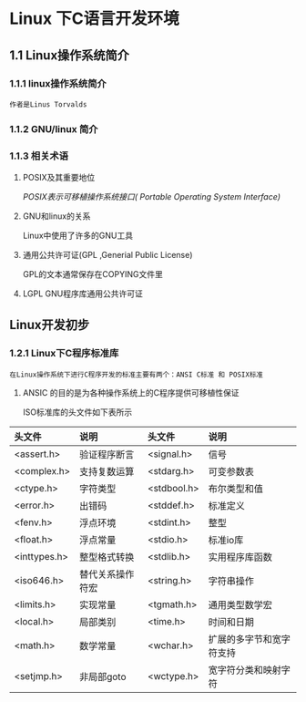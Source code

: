 # Linux 下C语言开发环境 #
## 1.1 Linux操作系统简介 ##
### 1.1.1 linux操作系统简介 ###

	作者是Linus Torvalds 

### 1.1.2 GNU/linux 简介 ###

### 1.1.3 相关术语 ###

1. POSIX及其重要地位

	*POSIX表示可移植操作系统接口( Portable Operating System Interface)*

2. GNU和linux的关系

	Linux中使用了许多的GNU工具

3. 通用公共许可证(GPL ,Generial Public License)

	GPL的文本通常保存在COPYING文件里

4. LGPL GNU程序库通用公共许可证

## Linux开发初步 ##

### 1.2.1 Linux下C程序标准库 ###

	在Linux操作系统下进行C程序开发的标准主要有两个：ANSI C标准 和 POSIX标准

1. ANSIC 的目的是为各种操作系统上的C程序提供可移植性保证

	ISO标准库的头文件如下表所示

|头文件|说明|头文件|说明|
|:-|:-|:-|:-|
|<assert.h>|验证程序断言|<signal.h>|信号|
|<complex.h>|支持复数运算|<stdarg.h>|可变参数表|
|<ctype.h>|字符类型|<stdbool.h>|布尔类型和值|
|<error.h>|出错码|<stddef.h>|标准定义|
|<fenv.h>|浮点环境|<stdint.h>|整型|
|<float.h>|浮点常量|<stdio.h>|标准io库|
|<inttypes.h>|整型格式转换|<stdlib.h>|实用程序库函数|
|<iso646.h>|替代关系操作符宏|<string.h>|字符串操作|
|<limits.h>|实现常量|<tgmath.h>|通用类型数学宏|
|<local.h>|局部类别|<time.h>|时间和日期|
|<math.h>|数学常量|<wchar.h>|扩展的多字节和宽字符支持|
|<setjmp.h>|非局部goto|<wctype.h>|宽字符分类和映射字符|



